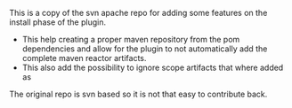 This is a copy of the svn apache repo for adding some features on the install phase of the plugin.

* This help creating a proper maven repository from the pom dependencies and allow for the plugin to not automatically add the complete maven reactor artifacts.
* This also add the possibility to ignore <test> scope artifacts that where added as *</extraArtifacts>*

The original repo is svn based so it is not that easy to contribute back.  
